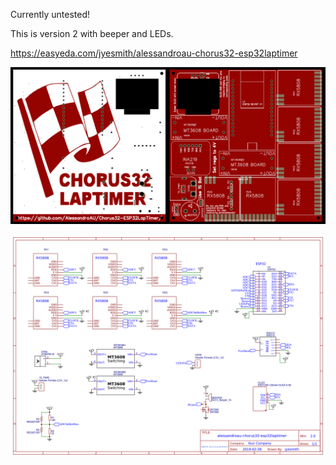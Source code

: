 Currently untested!

This is version 2 with beeper and LEDs.

https://easyeda.com/jyesmith/alessandroau-chorus32-esp32laptimer

![PCB_V2](PCB_V2.png)

![Schematic_V2](Schematic_V2.png)
